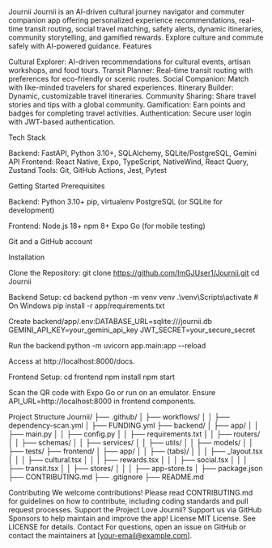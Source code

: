 Journii
Journii is an AI-driven cultural journey navigator and commuter companion app offering personalized experience recommendations, real-time transit routing, social travel matching, safety alerts, dynamic itineraries, community storytelling, and gamified rewards. Explore culture and commute safely with AI-powered guidance.
Features

Cultural Explorer: AI-driven recommendations for cultural events, artisan workshops, and food tours.
Transit Planner: Real-time transit routing with preferences for eco-friendly or scenic routes.
Social Companion: Match with like-minded travelers for shared experiences.
Itinerary Builder: Dynamic, customizable travel itineraries.
Community Sharing: Share travel stories and tips with a global community.
Gamification: Earn points and badges for completing travel activities.
Authentication: Secure user login with JWT-based authentication.

Tech Stack

Backend: FastAPI, Python 3.10+, SQLAlchemy, SQLite/PostgreSQL, Gemini API
Frontend: React Native, Expo, TypeScript, NativeWind, React Query, Zustand
Tools: Git, GitHub Actions, Jest, Pytest

Getting Started
Prerequisites

Backend:
Python 3.10+
pip, virtualenv
PostgreSQL (or SQLite for development)


Frontend:
Node.js 18+
npm 8+
Expo Go (for mobile testing)


Git and a GitHub account

Installation

Clone the Repository:
git clone https://github.com/ImGJUser1/Journii.git
cd Journii


Backend Setup:
cd backend
python -m venv venv
.\venv\Scripts\activate  # On Windows
pip install -r app/requirements.txt


Create backend/app/.env:DATABASE_URL=sqlite:///journii.db
GEMINI_API_KEY=your_gemini_api_key
JWT_SECRET=your_secure_secret


Run the backend:python -m uvicorn app.main:app --reload

Access at http://localhost:8000/docs.


Frontend Setup:
cd frontend
npm install
npm start


Scan the QR code with Expo Go or run on an emulator.
Ensure API_URL=http://localhost:8000 in frontend components.



Project Structure
Journii/
├── .github/
│   ├── workflows/
│   │   ├── dependency-scan.yml
│   ├── FUNDING.yml
├── backend/
│   ├── app/
│   │   ├── main.py
│   │   ├── config.py
│   │   ├── requirements.txt
│   │   ├── routers/
│   │   ├── schemas/
│   │   ├── services/
│   │   ├── utils/
│   │   ├── models/
│   │   ├── tests/
├── frontend/
│   ├── app/
│   │   ├── (tabs)/
│   │   │   ├── _layout.tsx
│   │   │   ├── cultural.tsx
│   │   │   ├── rewards.tsx
│   │   │   ├── social.tsx
│   │   │   ├── transit.tsx
│   │   ├── stores/
│   │   │   ├── app-store.ts
│   ├── package.json
├── CONTRIBUTING.md
├── .gitignore
├── README.md

Contributing
We welcome contributions! Please read CONTRIBUTING.md for guidelines on how to contribute, including coding standards and pull request processes.
Support the Project
Love Journii? Support us via GitHub Sponsors to help maintain and improve the app!
License
MIT License. See LICENSE for details.
Contact
For questions, open an issue on GitHub or contact the maintainers at [your-email@example.com].